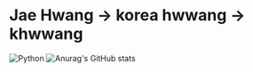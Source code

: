 # Jae Hwang -> korea hwwang -> khwwang
![Python](https://img.shields.io/badge/Python-blue.svg?&style=for-the-badge&logo=Python&logoColor=white)
![Anurag's GitHub stats](https://github-readme-stats.vercel.app/api?username=khwwang&theme=tokyonight&show_icons=true)
